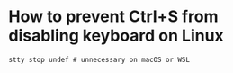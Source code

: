 # How to prevent Ctrl+S from disabling keyboard on Linux
```shell
stty stop undef # unnecessary on macOS or WSL
```
